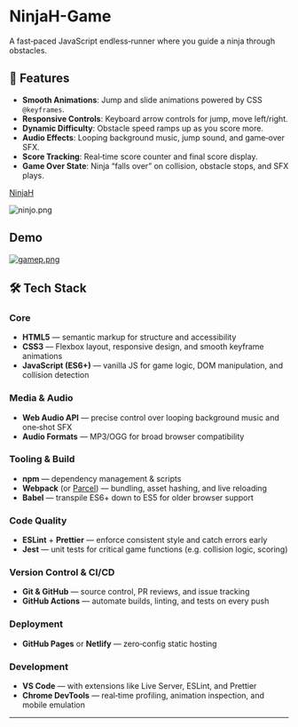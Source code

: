 # NinjaH-Game
A fast‑paced JavaScript endless‑runner where you guide a ninja through obstacles.

## 🚀 Features

- **Smooth Animations**: Jump and slide animations powered by CSS `@keyframes`.
- **Responsive Controls**: Keyboard arrow controls for jump, move left/right.
- **Dynamic Difficulty**: Obstacle speed ramps up as you score more.
- **Audio Effects**: Looping background music, jump sound, and game‑over SFX.
- **Score Tracking**: Real‑time score counter and final score display.
- **Game Over State**: Ninja “falls over” on collision, obstacle stops, and SFX plays.


[NinjaH](./assets/screenshot.png)


![ninjo.png](https://i.postimg.cc/FHcmSCqt/ninjo.png)
## Demo

[![gamep.png](https://i.postimg.cc/bvhTYdkX/gamep.png)](https://postimg.cc/75K7mHKX)


## 🛠 Tech Stack

### Core
- **HTML5** — semantic markup for structure and accessibility  
- **CSS3** — Flexbox layout, responsive design, and smooth keyframe animations  
- **JavaScript (ES6+)** — vanilla JS for game logic, DOM manipulation, and collision detection  

### Media & Audio
- **Web Audio API** — precise control over looping background music and one‑shot SFX  
- **Audio Formats** — MP3/OGG for broad browser compatibility  

### Tooling & Build
- **npm** — dependency management & scripts  
- **Webpack** (or [Parcel](https://parceljs.org/)) — bundling, asset hashing, and live reloading  
- **Babel** — transpile ES6+ down to ES5 for older browser support  

### Code Quality
- **ESLint** + **Prettier** — enforce consistent style and catch errors early  
- **Jest** — unit tests for critical game functions (e.g. collision logic, scoring)  

### Version Control & CI/CD
- **Git & GitHub** — source control, PR reviews, and issue tracking  
- **GitHub Actions** — automate builds, linting, and tests on every push  

### Deployment
- **GitHub Pages** or **Netlify** — zero‑config static hosting  


### Development
- **VS Code** — with extensions like Live Server, ESLint, and Prettier  
- **Chrome DevTools** — real‑time profiling, animation inspection, and mobile emulation  

---

 
